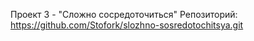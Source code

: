 Проект 3 - "Сложно сосредоточиться"
Репозиторий: https://github.com/Stofork/slozhno-sosredotochitsya.git